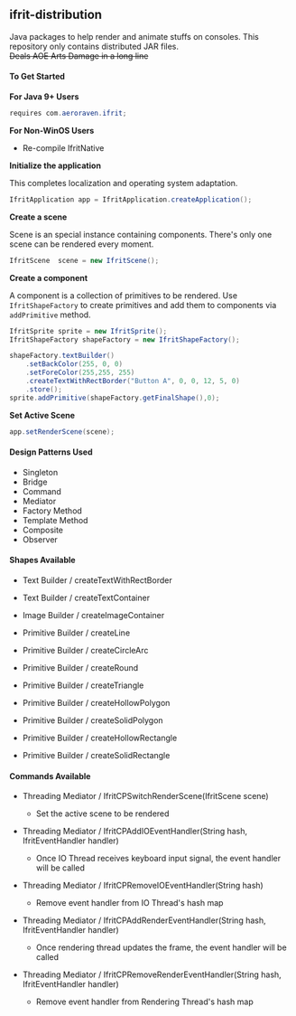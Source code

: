 ## ifrit-distribution
Java packages to help render and animate stuffs on consoles. This repository only contains distributed JAR files.<br/>
<s>Deals AOE Arts Damage in a long line</s>

#### To Get Started

<b>For Java 9+ Users</b>

```java
requires com.aeroraven.ifrit;
```

<b>For Non-WinOS Users</b>

- Re-compile IfritNative

  

<b>Initialize the application</b>

This completes localization and operating system adaptation.

```java
IfritApplication app = IfritApplication.createApplication();
```

<b>Create a scene</b>

Scene is an special instance containing components. There's only one scene can be rendered every moment.

```java
IfritScene  scene = new IfritScene();
```

<b>Create a component</b>

A component is a collection of primitives to be rendered. Use `IfritShapeFactory` to create primitives and add them to components via `addPrimitive` method.

```java
IfritSprite sprite = new IfritSprite();
IfritShapeFactory shapeFactory = new IfritShapeFactory();

shapeFactory.textBuilder()
    .setBackColor(255, 0, 0)
    .setForeColor(255,255, 255)
    .createTextWithRectBorder("Button A", 0, 0, 12, 5, 0)
    .store();
sprite.addPrimitive(shapeFactory.getFinalShape(),0);	
```

<b>Set Active Scene</b>

```java
app.setRenderScene(scene);
```



#### Design Patterns Used

- Singleton
- Bridge
- Command
- Mediator
- Factory Method
- Template Method
- Composite
- Observer



#### Shapes Available

- Text Builder / createTextWithRectBorder

- Text Builder / createTextContainer

- Image Builder / createImageContainer

- Primitive Builder / createLine

- Primitive Builder / createCircleArc

- Primitive Builder / createRound

- Primitive Builder / createTriangle

- Primitive Builder / createHollowPolygon

- Primitive Builder / createSolidPolygon

- Primitive Builder / createHollowRectangle

- Primitive Builder / createSolidRectangle

  

#### Commands Available

- Threading Mediator / IfritCPSwitchRenderScene(IfritScene scene)
  - Set the active scene to be rendered
- Threading Mediator / IfritCPAddIOEventHandler(String hash, IfritEventHandler handler)
  - Once IO Thread receives keyboard input signal, the event handler will be called

- Threading Mediator / IfritCPRemoveIOEventHandler(String hash)
  - Remove event handler from IO Thread's hash map
- Threading Mediator / IfritCPAddRenderEventHandler(String hash, IfritEventHandler handler)
  - Once rendering thread updates the frame, the event handler will be called
- Threading Mediator / IfritCPRemoveRenderEventHandler(String hash, IfritEventHandler handler)
  - Remove event handler from Rendering Thread's hash map


